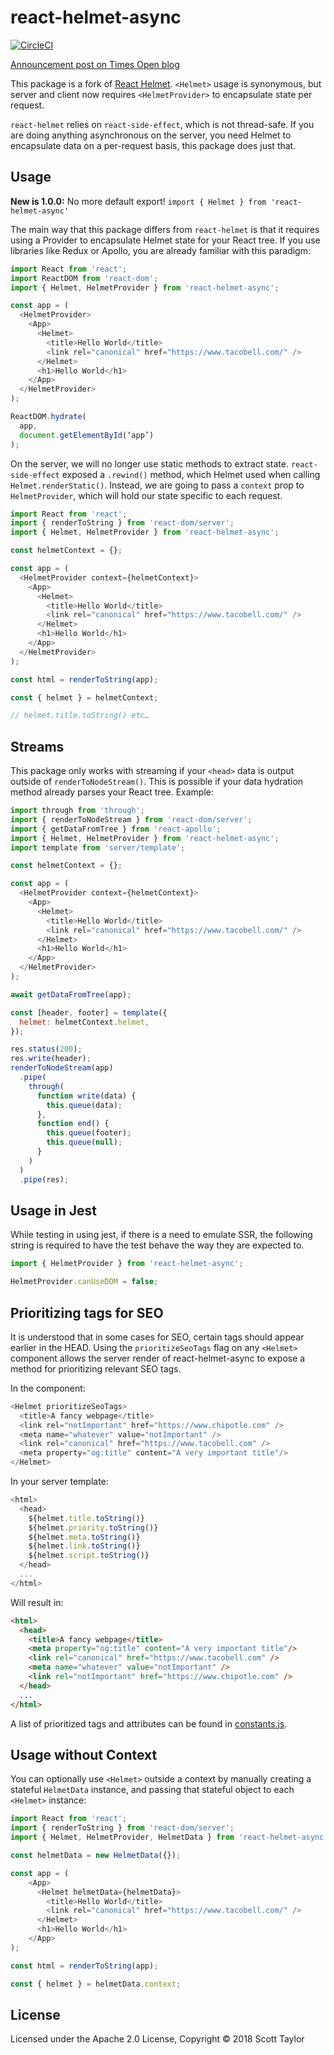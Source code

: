 # react-helmet-async

[![CircleCI](https://circleci.com/gh/staylor/react-helmet-async.svg?style=svg)](https://circleci.com/gh/staylor/react-helmet-async)

[Announcement post on Times Open blog](https://open.nytimes.com/the-future-of-meta-tag-management-for-modern-react-development-ec26a7dc9183)

This package is a fork of [React Helmet](https://github.com/nfl/react-helmet).
`<Helmet>` usage is synonymous, but server and client now requires `<HelmetProvider>` to encapsulate state per request.

`react-helmet` relies on `react-side-effect`, which is not thread-safe. If you are doing anything asynchronous on the server, you need Helmet to encapsulate data on a per-request basis, this package does just that.

## Usage

**New is 1.0.0:** No more default export! `import { Helmet } from 'react-helmet-async'`

The main way that this package differs from `react-helmet` is that it requires using a Provider to encapsulate Helmet state for your React tree. If you use libraries like Redux or Apollo, you are already familiar with this paradigm:

```javascript
import React from 'react';
import ReactDOM from 'react-dom';
import { Helmet, HelmetProvider } from 'react-helmet-async';

const app = (
  <HelmetProvider>
    <App>
      <Helmet>
        <title>Hello World</title>
        <link rel="canonical" href="https://www.tacobell.com/" />
      </Helmet>
      <h1>Hello World</h1>
    </App>
  </HelmetProvider>
);

ReactDOM.hydrate(
  app,
  document.getElementById(‘app’)
);
```

On the server, we will no longer use static methods to extract state. `react-side-effect`
exposed a `.rewind()` method, which Helmet used when calling `Helmet.renderStatic()`. Instead, we are going
to pass a `context` prop to `HelmetProvider`, which will hold our state specific to each request.

```javascript
import React from 'react';
import { renderToString } from 'react-dom/server';
import { Helmet, HelmetProvider } from 'react-helmet-async';

const helmetContext = {};

const app = (
  <HelmetProvider context={helmetContext}>
    <App>
      <Helmet>
        <title>Hello World</title>
        <link rel="canonical" href="https://www.tacobell.com/" />
      </Helmet>
      <h1>Hello World</h1>
    </App>
  </HelmetProvider>
);

const html = renderToString(app);

const { helmet } = helmetContext;

// helmet.title.toString() etc…
```

## Streams

This package only works with streaming if your `<head>` data is output outside of `renderToNodeStream()`.
This is possible if your data hydration method already parses your React tree. Example:

```javascript
import through from 'through';
import { renderToNodeStream } from 'react-dom/server';
import { getDataFromTree } from 'react-apollo';
import { Helmet, HelmetProvider } from 'react-helmet-async';
import template from 'server/template';

const helmetContext = {};

const app = (
  <HelmetProvider context={helmetContext}>
    <App>
      <Helmet>
        <title>Hello World</title>
        <link rel="canonical" href="https://www.tacobell.com/" />
      </Helmet>
      <h1>Hello World</h1>
    </App>
  </HelmetProvider>
);

await getDataFromTree(app);

const [header, footer] = template({
  helmet: helmetContext.helmet,
});

res.status(200);
res.write(header);
renderToNodeStream(app)
  .pipe(
    through(
      function write(data) {
        this.queue(data);
      },
      function end() {
        this.queue(footer);
        this.queue(null);
      }
    )
  )
  .pipe(res);
```

## Usage in Jest
While testing in using jest, if there is a need to emulate SSR, the following string is required to have the test behave the way they are expected to.

```javascript
import { HelmetProvider } from 'react-helmet-async';

HelmetProvider.canUseDOM = false;
```

## Prioritizing tags for SEO

It is understood that in some cases for SEO, certain tags should appear earlier in the HEAD. Using the `prioritizeSeoTags` flag on any `<Helmet>` component allows the server render of react-helmet-async to expose a method for prioritizing relevant SEO tags.

In the component:
```javascript
<Helmet prioritizeSeoTags>
  <title>A fancy webpage</title>
  <link rel="notImportant" href="https://www.chipotle.com" />
  <meta name="whatever" value="notImportant" />
  <link rel="canonical" href="https://www.tacobell.com" />
  <meta property="og:title" content="A very important title"/>
</Helmet>
```

In your server template:

```javascript
<html>
  <head>
    ${helmet.title.toString()}
    ${helmet.priority.toString()}
    ${helmet.meta.toString()}
    ${helmet.link.toString()}
    ${helmet.script.toString()}
  </head>
  ...
</html>
```

Will result in:

```html
<html>
  <head>
    <title>A fancy webpage</title>
    <meta property="og:title" content="A very important title"/>
    <link rel="canonical" href="https://www.tacobell.com" />
    <meta name="whatever" value="notImportant" />
    <link rel="notImportant" href="https://www.chipotle.com" />
  </head>
  ...
</html>
```

A list of prioritized tags and attributes can be found in [constants.js](./src/constants.js).

## Usage without Context
You can optionally use `<Helmet>` outside a context by manually creating a stateful `HelmetData` instance, and passing that stateful object to each `<Helmet>` instance:


```js
import React from 'react';
import { renderToString } from 'react-dom/server';
import { Helmet, HelmetProvider, HelmetData } from 'react-helmet-async';

const helmetData = new HelmetData({});

const app = (
    <App>
      <Helmet helmetData={helmetData}>
        <title>Hello World</title>
        <link rel="canonical" href="https://www.tacobell.com/" />
      </Helmet>
      <h1>Hello World</h1>
    </App>
);

const html = renderToString(app);

const { helmet } = helmetData.context;
```

## License

Licensed under the Apache 2.0 License, Copyright © 2018 Scott Taylor
